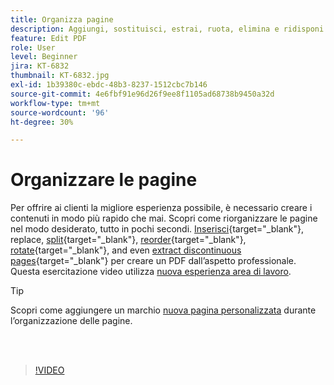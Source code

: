 ```yaml
---
title: Organizza pagine
description: Aggiungi, sostituisci, estrai, ruota, elimina e ridisponi le pagine nel tuo PDF
feature: Edit PDF
role: User
level: Beginner
jira: KT-6832
thumbnail: KT-6832.jpg
exl-id: 1b39380c-ebdc-48b3-8237-1512cbc7b146
source-git-commit: 4e6fbf91e96d26f9ee8f1105ad68738b9450a32d
workflow-type: tm+mt
source-wordcount: '96'
ht-degree: 30%

---
```


# Organizzare le pagine

Per offrire ai clienti la migliore esperienza possibile, è necessario creare i contenuti in modo più rapido che mai. Scopri come riorganizzare le pagine nel modo desiderato, tutto in pochi secondi. [Inserisci](https://www.adobe.com/it/acrobat/online/add-pages-to-pdf.html){target="_blank"}, replace, [split](https://www.adobe.com/it/acrobat/online/split-pdf.html){target="_blank"}, [reorder](https://www.adobe.com/it/acrobat/online/rearrange-pdf.html){target="_blank"}, [rotate](https://www.adobe.com/it/acrobat/online/rotate-pdf.html){target="_blank"}, and even [extract discontinuous pages](https://www.adobe.com/it/acrobat/online/extract-pdf-pages.html){target="_blank"} per creare un PDF dall’aspetto professionale. Questa esercitazione video utilizza [nuova esperienza area di lavoro](new-workspace.md).

>[!TIP]
>
>Scopri come aggiungere un marchio [nuova pagina personalizzata](add-custom-page.md) durante l’organizzazione delle pagine.

<br> 

>[!VIDEO](https://video.tv.adobe.com/v/3409022?quality=12&learn=on&hidetitle=true)